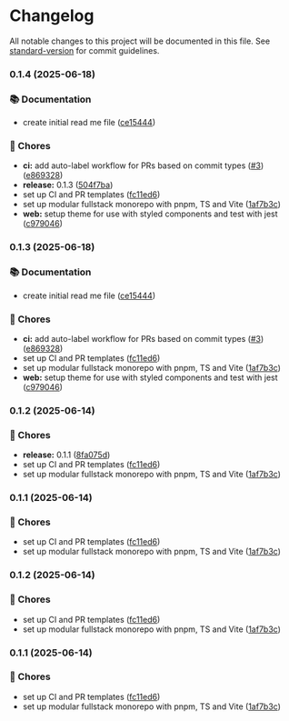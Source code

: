 # Changelog

All notable changes to this project will be documented in this file. See [standard-version](https://github.com/conventional-changelog/standard-version) for commit guidelines.

### 0.1.4 (2025-06-18)


### 📚 Documentation

* create initial read me file ([ce15444](https://github.com/lorenaaxbastos/life-manager/commit/ce154440a44811f6fa4610572957a9c9c07fd4d2))


### 🧹 Chores

* **ci:** add auto-label workflow for PRs based on commit types ([#3](https://github.com/lorenaaxbastos/life-manager/issues/3)) ([e869328](https://github.com/lorenaaxbastos/life-manager/commit/e869328576ba8096eea06a9d0822413b11888645))
* **release:** 0.1.3 ([504f7ba](https://github.com/lorenaaxbastos/life-manager/commit/504f7bacc8badbfd6ab70c5701ed47000dd6f517))
* set up CI and PR templates ([fc11ed6](https://github.com/lorenaaxbastos/life-manager/commit/fc11ed6d78cf13779bc673623656879f507d2884))
* set up modular fullstack monorepo with pnpm, TS and Vite ([1af7b3c](https://github.com/lorenaaxbastos/life-manager/commit/1af7b3cf77ef4cf3d3c12c3df89e8594be5b450f))
* **web:** setup theme for use with styled components and test with jest ([c979046](https://github.com/lorenaaxbastos/life-manager/commit/c97904679ade80279ff9e08349c3418d7bb27886))

### 0.1.3 (2025-06-18)


### 📚 Documentation

* create initial read me file ([ce15444](https://github.com/lorenaaxbastos/life-manager/commit/ce154440a44811f6fa4610572957a9c9c07fd4d2))


### 🧹 Chores

* **ci:** add auto-label workflow for PRs based on commit types ([#3](https://github.com/lorenaaxbastos/life-manager/issues/3)) ([e869328](https://github.com/lorenaaxbastos/life-manager/commit/e869328576ba8096eea06a9d0822413b11888645))
* set up CI and PR templates ([fc11ed6](https://github.com/lorenaaxbastos/life-manager/commit/fc11ed6d78cf13779bc673623656879f507d2884))
* set up modular fullstack monorepo with pnpm, TS and Vite ([1af7b3c](https://github.com/lorenaaxbastos/life-manager/commit/1af7b3cf77ef4cf3d3c12c3df89e8594be5b450f))
* **web:** setup theme for use with styled components and test with jest ([c979046](https://github.com/lorenaaxbastos/life-manager/commit/c97904679ade80279ff9e08349c3418d7bb27886))

### 0.1.2 (2025-06-14)

### 🧹 Chores

- **release:**
  0.1.1 ([8fa075d](https://github.com/lorenaaxbastos/life-manager/commit/8fa075d372e44871f957143b86b30bd0ec7c89b1))
- set up CI and PR
  templates ([fc11ed6](https://github.com/lorenaaxbastos/life-manager/commit/fc11ed6d78cf13779bc673623656879f507d2884))
- set up modular fullstack monorepo with pnpm, TS and
  Vite ([1af7b3c](https://github.com/lorenaaxbastos/life-manager/commit/1af7b3cf77ef4cf3d3c12c3df89e8594be5b450f))

### 0.1.1 (2025-06-14)

### 🧹 Chores

- set up CI and PR
  templates ([fc11ed6](https://github.com/lorenaaxbastos/life-manager/commit/fc11ed6d78cf13779bc673623656879f507d2884))
- set up modular fullstack monorepo with pnpm, TS and
  Vite ([1af7b3c](https://github.com/lorenaaxbastos/life-manager/commit/1af7b3cf77ef4cf3d3c12c3df89e8594be5b450f))

### 0.1.2 (2025-06-14)

### 🧹 Chores

- set up CI and PR
  templates ([fc11ed6](https://github.com/lorenaaxbastos/life-manager/commit/fc11ed6d78cf13779bc673623656879f507d2884))
- set up modular fullstack monorepo with pnpm, TS and
  Vite ([1af7b3c](https://github.com/lorenaaxbastos/life-manager/commit/1af7b3cf77ef4cf3d3c12c3df89e8594be5b450f))

### 0.1.1 (2025-06-14)

### 🧹 Chores

- set up CI and PR
  templates ([fc11ed6](https://github.com/lorenaaxbastos/life-manager/commit/fc11ed6d78cf13779bc673623656879f507d2884))
- set up modular fullstack monorepo with pnpm, TS and
  Vite ([1af7b3c](https://github.com/lorenaaxbastos/life-manager/commit/1af7b3cf77ef4cf3d3c12c3df89e8594be5b450f))
